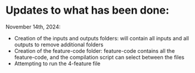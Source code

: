 # Updates to what has been done:
November 14th, 2024:
- Creation of the inputs and outputs folders: will contain all inputs and all outputs to remove additional folders
- Creation of the feature-code folder: feature-code contains all the feature-code, and the compilation script can select between the files
- Attempting to run the 4-feature file
